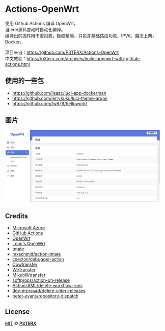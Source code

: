 # Actions-OpenWrt
使用 Github Actions 编译 OpenWrt。    
当lede源码变动时自动化编译。    
编译出的固件用于虚拟机，极度精简，只包含基础路由功能，IPV6，魔法上网，Docker。    


项目来自：https://github.com/P3TERX/Actions-OpenWrt    
中文教程：https://p3terx.com/archives/build-openwrt-with-github-actions.html  

## 使用的一些包
- https://github.com/lisaac/luci-app-dockerman    
- https://github.com/jerrykuku/luci-theme-argon    
- https://github.com/fw876/helloworld    

## 图片
![image](https://github.com/Zisbusy/OpenWrt-X86-Actions/raw/main/index.png)
## Credits

- [Microsoft Azure](https://azure.microsoft.com)
- [GitHub Actions](https://github.com/features/actions)
- [OpenWrt](https://github.com/openwrt/openwrt)
- [Lean's OpenWrt](https://github.com/coolsnowwolf/lede)
- [tmate](https://github.com/tmate-io/tmate)
- [mxschmitt/action-tmate](https://github.com/mxschmitt/action-tmate)
- [csexton/debugger-action](https://github.com/csexton/debugger-action)
- [Cowtransfer](https://cowtransfer.com)
- [WeTransfer](https://wetransfer.com/)
- [Mikubill/transfer](https://github.com/Mikubill/transfer)
- [softprops/action-gh-release](https://github.com/softprops/action-gh-release)
- [ActionsRML/delete-workflow-runs](https://github.com/ActionsRML/delete-workflow-runs)
- [dev-drprasad/delete-older-releases](https://github.com/dev-drprasad/delete-older-releases)
- [peter-evans/repository-dispatch](https://github.com/peter-evans/repository-dispatch)

## License

[MIT](https://github.com/P3TERX/Actions-OpenWrt/blob/main/LICENSE) © [**P3TERX**](https://p3terx.com)
